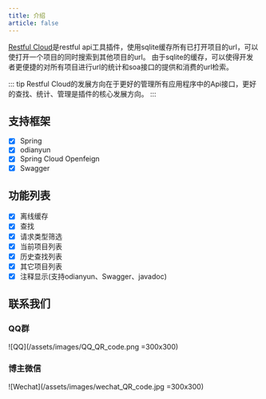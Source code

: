 ```yaml
---
title: 介绍
article: false
---
```

[Restful Cloud](https://plugins.jetbrains.com/plugin/18885-restful-cloud)是restful api工具插件，使用sqlite缓存所有已打开项目的url，可以使打开一个项目的同时搜索到其他项目的url。
由于sqlite的缓存，可以使得开发者更便捷的对所有项目进行url的统计和soa接口的提供和消费的url检索。

::: tip
Restful Cloud的发展方向在于更好的管理所有应用程序中的Api接口，更好的查找、统计、管理是插件的核心发展方向。
:::
## 支持框架
- [x] Spring
- [x] odianyun
- [x] Spring Cloud Openfeign
- [x] Swagger
## 功能列表
- [x] 离线缓存
- [x] 查找
- [x] 请求类型筛选
- [x] 当前项目列表
- [x] 历史查找列表
- [x] 其它项目列表
- [x] 注释显示(支持odianyun、Swagger、javadoc)

## 联系我们
### QQ群
![QQ](/assets/images/QQ_QR_code.png   =300x300)
### 博主微信
![Wechat](/assets/images/wechat_QR_code.jpg =300x300)

